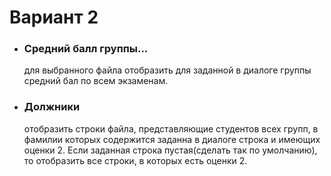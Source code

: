 # Вариант 2
* ### Средний балл группы...
    для выбранного файла отобразить для заданной
    в диалоге группы средний бал по всем экзаменам.
* ### Должники
    отобразить строки файла, представляющие студентов
    всех групп, в фамилии которых содержится заданна
    в диалоге строка и имеющих оценки 2. Если заданная 
    строка пустая(сделать так по умолчанию), то 
    отобразить все строки, в которых есть оценки 2.
